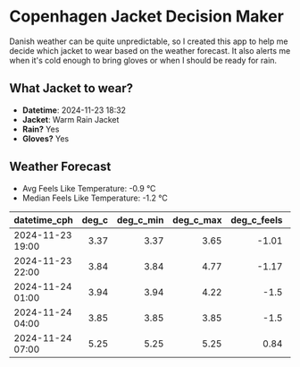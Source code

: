 
# Copenhagen Jacket Decision Maker

Danish weather can be quite unpredictable, so I created this app to help me decide which jacket to wear based on the weather forecast. 
It also alerts me when it's cold enough to bring gloves or when I should be ready for rain.

## What Jacket to wear?

- **Datetime**: 2024-11-23 18:32
- **Jacket**: Warm Rain Jacket
- **Rain?** Yes
- **Gloves?** Yes

## Weather Forecast
- Avg Feels Like Temperature: -0.9 °C
- Median Feels Like Temperature: -1.2 °C

| datetime_cph     |   deg_c |   deg_c_min |   deg_c_max |   deg_c_feels | weather   | wind   | rain   |
|:-----------------|--------:|------------:|------------:|--------------:|:----------|:-------|:-------|
| 2024-11-23 19:00 |    3.37 |        3.37 |        3.65 |         -1.01 | Clouds    | Medium | None   |
| 2024-11-23 22:00 |    3.84 |        3.84 |        4.77 |         -1.17 | Clouds    | High   | None   |
| 2024-11-24 01:00 |    3.94 |        3.94 |        4.22 |         -1.5  | Rain      | High   | Low    |
| 2024-11-24 04:00 |    3.85 |        3.85 |        3.85 |         -1.5  | Rain      | High   | Low    |
| 2024-11-24 07:00 |    5.25 |        5.25 |        5.25 |          0.84 | Rain      | High   | Low    |
        